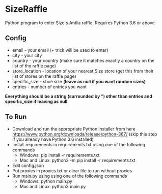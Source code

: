 # SizeRaffle

Python program to enter Size's Antlia raffle. 
Requires Python 3.6 or above



## Config
* email - your email (+ trick will be used to enter) 
* city - your city
* country - your country (make sure it matches exactly a country on the list of the raffle page)
* store_location - location of your nearest Size store (get this from their list of stores on the raffle page)
* specific_size - shoe size **(leave as null if you want random sizes)**
* entries - number of entries you want 

**Everything should be a string (surrounded by ") other than entries and specific_size if leaving as null**


## To Run
* Download and run the appropriate Python installer from here https://www.python.org/downloads/release/python-367/ (skip this step if you already have Python 3.6 installed)
* Install requirements in requirements.txt using one of the following commands
  - Windows: pip install -r requirements.txt
  - Mac and Linux: python3 -m pip install -r requirements.txt
* Edit config.json
* Put proxies in proxies.txt or clear file to run without proxies
* Run main.py using using one of the following commands
  - Windows: python main.py
  - Mac and Linux: python3 main.py
